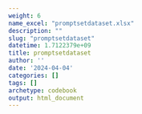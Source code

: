 ```yaml
---
weight: 6
name_excel: "promptsetdataset.xlsx"
description: ""
slug: "promptsetdataset"
datetime: 1.7122379e+09
title: promptsetdataset
author: ''
date: '2024-04-04'
categories: []
tags: []
archetype: codebook
output: html_document
---
```


<div class="tabcontent"></div>
